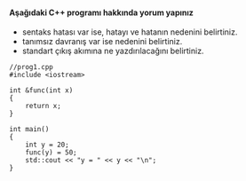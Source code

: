 #### Aşağıdaki C++ programı hakkında yorum yapınız

+ sentaks hatası var ise, hatayı ve hatanın nedenini belirtiniz.
+ tanımsız davranış var ise nedenini belirtiniz.
+ standart çıkış akımına ne yazdırılacağını belirtiniz.

```
//prog1.cpp
#include <iostream>

int &func(int x)
{
	return x;
}

int main()
{
	int y = 20;
	func(y) = 50;
	std::cout << "y = " << y << "\n";
}
```
